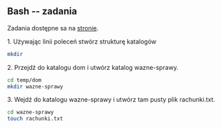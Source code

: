 ## Bash -- zadania

Zadania dostępne sa na [stronie](http://wbzyl.inf.ug.edu.pl/sp/labs01).

1\. Używając linii poleceń stwórz strukturę katalogów

```sh
mkdir

```
2\. Przejdź do katalogu dom i utwórz katalog wazne-sprawy.
```sh
cd temp/dom
mkdir wazne-sprawy
```

3\. Wejdź do katalogu wazne-sprawy i utwórz tam pusty plik rachunki.txt.
```sh
cd wazne-sprawy
touch rachunki.txt
```


